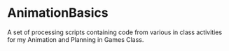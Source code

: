 # AnimationBasics
A set of processing scripts containing code from various in class activities for my Animation and Planning in Games Class.
